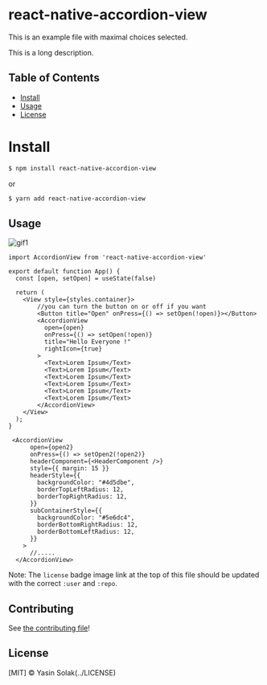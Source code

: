 # react-native-accordion-view

This is an example file with maximal choices selected.

This is a long description.

## Table of Contents

- [Install](#install)
- [Usage](#usage)
- [License](#license)

# Install
```sh
$ npm install react-native-accordion-view
```
  or
```sh
$ yarn add react-native-accordion-view
```

## Usage
![gif1](https://user-images.githubusercontent.com/40208646/87800185-bc4b1000-c856-11ea-8620-0ffbe033f87c.gif)
```
import AccordionView from 'react-native-accordion-view'

export default function App() {
  const [open, setOpen] = useState(false)

  return (
    <View style={styles.container}>
        //you can turn the button on or off if you want
        <Button title="Open" onPress={() => setOpen(!open)}></Button>
        <AccordionView
          open={open}
          onPress={() => setOpen(!open)}
          title="Hello Everyone !"
          rightIcon={true}
        >
          <Text>Lorem Ipsum</Text>
          <Text>Lorem Ipsum</Text>
          <Text>Lorem Ipsum</Text>
          <Text>Lorem Ipsum</Text>
          <Text>Lorem Ipsum</Text>
          <Text>Lorem Ipsum</Text>
        </AccordionView>
    </View>
  );
}
```

```
 <AccordionView
      open={open2}
      onPress={() => setOpen2(!open2)}
      headerComponent={<HeaderComponent />}
      style={{ margin: 15 }}
      headerStyle={{
        backgroundColor: "#4d5dbe",
        borderTopLeftRadius: 12,
        borderTopRightRadius: 12,
      }}
      subContainerStyle={{
        backgroundColor: "#5e6dc4",
        borderBottomRightRadius: 12,
        borderBottomLeftRadius: 12,
      }}
    >
      //.....
  </AccordionView>
```

Note: The `license` badge image link at the top of this file should be updated with the correct `:user` and `:repo`.


## Contributing

See [the contributing file](CONTRIBUTING.md)!

## License

[MIT] © Yasin Solak(../LICENSE)
